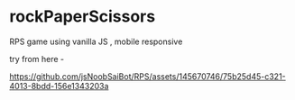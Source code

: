 # rockPaperScissors

RPS game using vanilla JS , mobile responsive 

try from here - 

https://github.com/jsNoobSaiBot/RPS/assets/145670746/75b25d45-c321-4013-8bdd-156e1343203a
